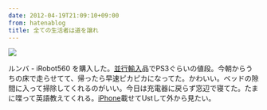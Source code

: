 ```yaml
---
date: 2012-04-19T21:09:10+09:00
from: hatenablog
title: 全ての生活者は道を譲れ
---
```


<p><img src="http://dl.dropbox.com/u/5978869/image/20120419_210157.png" class="frame"/></p><p>ルンバ - iRobot560 を購入した。<a class="keyword" href="http://d.hatena.ne.jp/keyword/%CA%C2%B9%D4%CD%A2%C6%FE">並行輸入</a>品でPS3ぐらいの値段。今朝からうちの床で走らせてて、帰ったら早速ピカピカになってた。かわいい。ベッドの隙間に入って掃除してくれるのがいい。今日は充電器に戻らず窓辺で寝てた。たまに喋って英語教えてくれる。<a class="keyword" href="http://d.hatena.ne.jp/keyword/iPhone">iPhone</a>載せてUstして外から見たい。</p>

